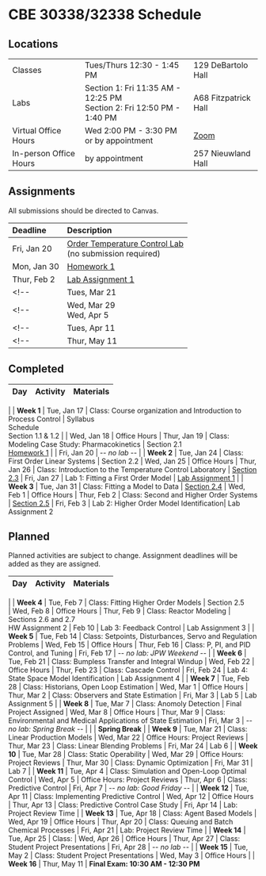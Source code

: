 # CBE 30338/32338 Schedule

## Locations

| | | | 
| :-- | :-- | :-- |
| Classes | Tues/Thurs 12:30 - 1:45 PM | 129 DeBartolo Hall
| Labs    | Section 1: Fri 11:35 AM - 12:25 PM <br> Section 2: Fri 12:50 PM - 1:40 PM | A68 Fitzpatrick Hall
| Virtual Office Hours | Wed 2:00 PM - 3:30 PM <br> or by appointment | [Zoom](https://notredame.zoom.us/j/93569381181?pwd=Uk5EeUM2TU9OdDFMR0xiRlk4MUo1UT09)
| In-person Office Hours | by appointment | 257 Nieuwland Hall | 


## Assignments

All submissions should be directed to Canvas.

| Deadline | Description |
| :-- | :-- |
| Fri, Jan 20 | [Order Temperature Control Lab](https://www.amazon.com/TCLab-Temperature-Control-Lab/dp/B07GMFWMRY) <br> (no submission required) |
| Mon, Jan 30 | [Homework 1](assignments/hw-01.ipynb)
| Thur, Feb 2 | [Lab Assignment 1](https://jckantor.github.io/cbe30338-book/tclab/01.02-first-order-model-for-a-single-heater.html)
<!-- | Tues, Mar 21 | Project Proposal -->
<!-- | Wed, Mar 29 <br> Wed, Apr 5 | Project Reviews -->
<!-- | Tues, Apr 11 | Project Progress Report -->
<!-- | Thur, May 11 | Final Project Report -->

## Completed

| Day | Activity | Materials |
|:-- |:-- |:-- |
|
| **Week 1**
| Tue, Jan 17 | Class: Course organization and Introduction to Process Control | Syllabus <br> Schedule <br> Section 1.1 & 1.2 |
| Wed, Jan 18 | Office Hours 
| Thur, Jan 19 | Class: Modeling Case Study: Pharmacokinetics  | Section 2.1 <br> [Homework 1](assignments/hw-01.ipynb) |
| Fri, Jan 20 | -- *no lab* --
|
| **Week 2**
| Tue, Jan 24 | Class: First Order Linear Systems | Section 2.2
| Wed, Jan 25 | Office Hours 
| Thur, Jan 26 | Class: Introduction to the Temperature Control Laboratory | [Section 2.3](https://jckantor.github.io/cbe30338-book/notebooks/02.03-First-Order-Model-for-a-Single-Heater.html) 
| Fri, Jan 27 | Lab 1: Fitting a First Order Model | [Lab Assignment 1](https://jckantor.github.io/cbe30338-book/tclab/01.02-first-order-model-for-a-single-heater.html)
|
| **Week 3**
| Tue, Jan 31 | Class: Fitting a Model to Data | [Section 2.4](https://jckantor.github.io/cbe30338-book/notebooks/02.04-Fitting-a-Model-to-Data.html)
| Wed, Feb 1 | Office Hours
| Thur, Feb 2 | Class: Second and Higher Order Systems | [Section 2.5](https://jckantor.github.io/cbe30338-book/notebooks/02.05-Second-Order.html)
| Fri, Feb 3 | Lab 2: Higher Order Model Identification| Lab Assignment 2


## Planned

Planned activities are subject to change. Assignment deadlines will be added as they are assigned.

| Day | Activity | Materials |
|:-- |:-- |:-- |
|
| **Week 4**
| Tue, Feb 7 | Class: Fitting Higher Order Models | Section 2.5  
| Wed, Feb 8 | Office Hours
| Thur, Feb 9 | Class: Reactor Modeling | Sections 2.6 and 2.7 <br> HW Assignment 2
| Feb 10 | Lab 3: Feedback Control | Lab Assignment 3
|
| **Week 5**
| Tue, Feb 14  | Class: Setpoints, Disturbances, Servo and Regulation Problems
| Wed, Feb 15 | Office Hours
| Thur, Feb 16 | Class: P, PI, and PID Control, and Tuning
| Fri, Feb 17 | -- *no lab: JPW Weekend* --
|
| **Week 6**
| Tue, Feb 21 | Class: Bumpless Transfer and Integral Windup
| Wed, Feb 22 | Office Hours
| Thur, Feb 23 | Class: Cascade Control
| Fri, Feb 24 | Lab 4: State Space Model Identification | Lab Assignment 4
|
| **Week 7**
| Tue, Feb 28 | Class: Historians, Open Loop Estimation
| Wed, Mar 1 | Office Hours
| Thur, Mar 2 | Class: Observers and State Estimation 
| Fri, Mar 3 | Lab 5 | Lab Assignment 5
|
| **Week 8**
| Tue, Mar 7 | Class: Anomoly Detection | Final Project Assigned
| Wed, Mar 8 | Office Hours
| Thur, Mar 9 | Class: Environmental and Medical Applications of State Estimation
| Fri, Mar 3 | -- *no lab: Spring Break* --
|
| | **Spring Break**
|
| **Week 9**
| Tue, Mar 21 | Class: Linear Production Models
| Wed, Mar 22 | Office Hours: Project Reviews
| Thur, Mar 23 | Class: Linear Blending Problems
| Fri, Mar 24 | Lab 6
|
| **Week 10**
| Tue, Mar 28 | Class: Static Operability
| Wed, Mar 29 | Office Hours: Project Reviews
| Thur, Mar 30 | Class: Dynamic Optimization
| Fri, Mar 31 | Lab 7 
|
| **Week 11**
| Tue, Apr 4 | Class: Simulation and Open-Loop Optimal Control
| Wed, Apr 5 | Office Hours: Project Reviews
| Thur, Apr 6 | Class: Predictive Control
| Fri, Apr 7 | -- *no lab: Good Friday* --
|
| **Week 12**
| Tue, Apr 11 | Class: Implementing Predictive Control
| Wed, Apr 12 | Office Hours
| Thur, Apr 13 | Class: Predictive Control Case Study
| Fri, Apr 14 | Lab: Project Review Time
|
| **Week 13**
| Tue, Apr 18 | Class: Agent Based Models
| Wed, Apr 19 | Office Hours
| Thur, Apr 20 | Class: Queuing and Batch Chemical Processes
| Fri, Apr 21 | Lab: Project Review Time
|
| **Week 14**
| Tue, Apr 25 | Class: 
| Wed, Apr 26 | Office Hours
| Thur, Apr 27 | Class: Student Project Presentations
| Fri, Apr 28 | -- *no lab* --
|
| **Week 15**
| Tue, May 2 | Class: Student Project Presentations
| Wed, May 3 | Office Hours
|
| **Week 16**
| Thur, May 11 | **Final Exam: 10:30 AM - 12:30 PM**

